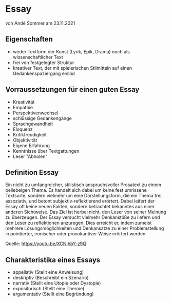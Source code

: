 # Essay

von Andé Sommer am 23.11.2021

## Eigenschaften
- weder Textform der Kunst (Lyrik, Epik, Drama) noch als wissenschaftlicher Text
- frei von festgelegter Struktur
- kreativer Text, der mit spielerischen Stilmitteln auf einen Gedankenspaziergang einläd

## Vorraussetzungen für einen guten Essay
- Kreativität
- Empathie
- Perspektivenwechsel
- schlüssige Gedankengänge
- Sprachgewandheit
- Eloquenz
- Kritikfreudigkeit
- Objektivität
- Eigene Erfahrung
- Kenntnisse über Textgattungen
- Leser "Abholen"

## Definition Essay
Ein nicht zu umfangreicher, stilistisch anspruchsvoller Prosatext zu einem beliebeigen Thema. Es handelt sich dabei um keine fest umrissene Textsorte, sondern vielmehr um eine Darstellungsform, die ein Thema frei, assoziativ, und betont subjektiv-reflektierend erörtert. Dabei leifert der Essay oft keine neuen Fakten, sondern betrachtet bekanntes aus einer anderen Sichtweise. Das Ziel ist herbei nicht, den Leser von seiner Meinung zu überzeugen. Der Essay versucht vielmehr Denkanstöße zu liefern und den Leser zu reflektionen anzuregen. Dies erreicht er, indem zumeist mehrere Lösungsmöglichkeiten und Denkansätze zu einer Problemstellung in pointierter, ironischer oder provokantiver Weise erörtert werden.

Quelle: https://youtu.be/XCNIhbY-z9Q

## Charakteristika eines Essays
- appellativ (Stellt eine Anweisung)
- deskriptiv (Beschreibt ein Szenario)
- narrativ (Stellt eine Utopie oder Dystopie)
- expositorisch (Stellt eine Theroie)
- argumentativ (Stellt eine Begründung)
